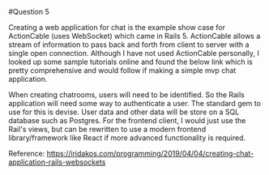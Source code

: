 #Question 5

Creating a web application for chat is the example show case for ActionCable (uses WebSocket) which came in Rails 5.
ActionCable allows a stream of information to pass back and forth from client to server with a single open connection. 
Although I have not used ActionCable personally, I looked up some sample tutorials online and found the below link
which is pretty comprehensive and would follow if making a simple mvp chat application.

When creating chatrooms, users will need to be identified.  So the Rails application will need some way to authenticate a user.
The standard gem to use for this is devise.  User data and other data will be store on a SQL database such as Postgres.
For the frontend client, I would just use the Rail's views, but can be rewritten to use a modern frontend library/framework like
React if more advanced functionality is required.

Reference: https://iridakos.com/programming/2019/04/04/creating-chat-application-rails-websockets
